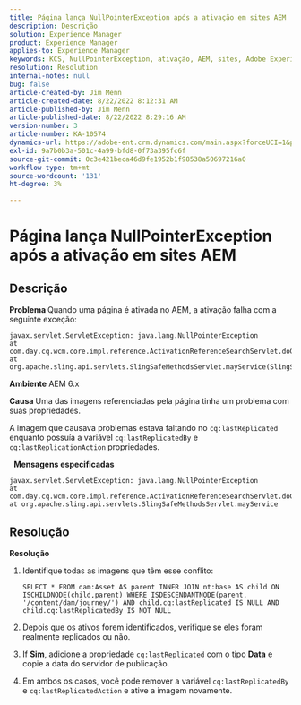 ```yaml
---
title: Página lança NullPointerException após a ativação em sites AEM
description: Descrição
solution: Experience Manager
product: Experience Manager
applies-to: Experience Manager
keywords: KCS, NullPointerException, ativação, AEM, sites, Adobe Experience Manager, 6.x
resolution: Resolution
internal-notes: null
bug: false
article-created-by: Jim Menn
article-created-date: 8/22/2022 8:12:31 AM
article-published-by: Jim Menn
article-published-date: 8/22/2022 8:29:16 AM
version-number: 3
article-number: KA-10574
dynamics-url: https://adobe-ent.crm.dynamics.com/main.aspx?forceUCI=1&pagetype=entityrecord&etn=knowledgearticle&id=3420272b-f221-ed11-b83e-0022480866ad
exl-id: 9a7b0b3a-501c-4a99-bfd8-0f73a395fc6f
source-git-commit: 0c3e421beca46d9fe1952b1f98538a50697216a0
workflow-type: tm+mt
source-wordcount: '131'
ht-degree: 3%

---
```


# Página lança NullPointerException após a ativação em sites AEM

## Descrição


<b>Problema </b>
Quando uma página é ativada no AEM, a ativação falha com a seguinte exceção:


```
javax.servlet.ServletException: java.lang.NullPointerException
at com.day.cq.wcm.core.impl.reference.ActivationReferenceSearchServlet.doGet(ActivationReferenceSearchServlet.java:175)
at org.apache.sling.api.servlets.SlingSafeMethodsServlet.mayService(SlingSafeMethodsServlet.java:269)
```


<b>Ambiente</b>
AEM 6.x

<b>Causa </b>
Uma das imagens referenciadas pela página tinha um problema com suas propriedades.

A imagem que causava problemas estava faltando no `cq:lastReplicated` enquanto possuía a variável `cq:lastReplicatedBy` e `cq:lastReplicationAction` propriedades.

 
<b>Mensagens especificadas</b>


```
javax.servlet.ServletException: java.lang.NullPointerException
at com.day.cq.wcm.core.impl.reference.ActivationReferenceSearchServlet.doGet
at org.apache.sling.api.servlets.SlingSafeMethodsServlet.mayService
```



## Resolução


<b>Resolução</b>

1. Identifique todas as imagens que têm esse conflito:

   ```
   SELECT * FROM dam:Asset AS parent INNER JOIN nt:base AS child ON ISCHILDNODE(child,parent) WHERE ISDESCENDANTNODE(parent, '/content/dam/journey/') AND child.cq:lastReplicated IS NULL AND child.cq:lastReplicatedBy IS NOT NULL
   ```

2. Depois que os ativos forem identificados, verifique se eles foram realmente replicados ou não.
3. If <b>Sim</b>, adicione a propriedade `cq:lastReplicated` com o tipo <b>Data</b> e copie a data do servidor de publicação.
4. Em ambos os casos, você pode remover a variável `cq:lastReplicatedBy` e `cq:lastReplicatedAction` e ative a imagem novamente.
